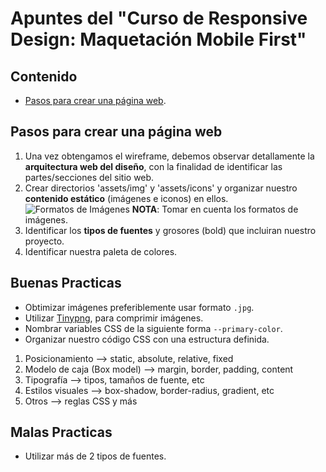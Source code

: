 # Apuntes del "Curso de Responsive Design: Maquetación Mobile First"

## Contenido
- [Pasos para crear una página web](#pasos-para-crear-una-pagina-web).

## Pasos para crear una página web

1. Una vez obtengamos el wireframe, debemos observar detallamente la **arquitectura web del diseño**, con la finalidad de identificar las partes/secciones del sitio web.
2. Crear directorios 'assets/img' y 'assets/icons' y organizar nuestro **contenido estático** (imágenes e iconos) en ellos.
  ![Formatos de Imágenes](https://static.platzi.com/media/user_upload/tabla-73965bc6-f22a-4ddb-9413-236043b9ef7a.jpg)
  **NOTA**: Tomar en cuenta los formatos de imágenes.
3. Identificar los **tipos de fuentes** y grosores (bold) que incluiran nuestro proyecto.
4. Identificar nuestra paleta de colores.

## Buenas Practicas

 - Obtimizar imágenes preferiblemente usar formato `.jpg`.
 - Utilizar [Tinypng](https://tinypng.com/), para comprimir imágenes.
 - Nombrar variables CSS de la siguiente forma `--primary-color`.
 - Organizar nuestro código CSS con una estructura definida.
  1. Posicionamiento --> static, absolute, relative, fixed
  2. Modelo de caja (Box model) --> margin, border, padding, content
  3. Tipografía --> tipos, tamaños de fuente, etc
  4. Estilos visuales --> box-shadow, border-radius, gradient, etc
  5. Otros --> reglas CSS y más

## Malas Practicas

- Utilizar más de 2 tipos de fuentes.